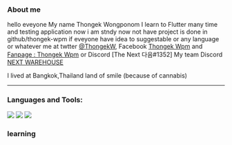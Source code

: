 ### About me 
hello eveyone My name Thongek Wongponom I learn to Flutter many time and testing application 
now i am stndy now not have project is done in github/thongek-wpm if eveyone have idea to suggestable or any language or whatever me at twtter [@ThongekW](https://twitter.com/ThongekW), Facebook [Thongek Wpm](https://www.facebook.com/BreakerGEz) and [Fanpage : Thongek Wpm](https://www.facebook.com/ThongekWpmTh/) or Discord [The Next 다음#1352]
My team Discord [NEXT WAREHOUSE](https://discord.gg/bppT8TaYrf)

I lived at Bangkok,Thailand land of smile (because of cannabis)
___________________________________________________________________________________________________________________________________


### Languages and Tools:

<a href=https://dart.dev><img src =https://user-images.githubusercontent.com/70640558/205704852-a7854953-26a8-41de-8119-70595db96c96.png></a> <a href=https://flutter.dev><img src =https://user-images.githubusercontent.com/70640558/205705119-9a283f5d-f266-45db-a490-ae8cf7bcac4f.png></a> <a href= https://firebase.google.com/><img src =https://user-images.githubusercontent.com/70640558/205704514-64379b99-f0ce-4298-8139-ac9000d5a3fd.png></a>

### learning 
